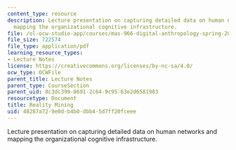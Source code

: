 ```yaml
---
content_type: resource
description: Lecture presentation on capturing detailed data on human networks and
  mapping the organizational cognitive infrastructure.
file: /ol-ocw-studio-app/courses/mas-966-digital-anthropology-spring-2003/48287a729e0db4b0dbb45d7ff20fceee_eagle1.pdf
file_size: 722574
file_type: application/pdf
learning_resource_types:
- Lecture Notes
license: https://creativecommons.org/licenses/by-nc-sa/4.0/
ocw_type: OCWFile
parent_title: Lecture Notes
parent_type: CourseSection
parent_uid: 8c3dc399-0691-2c64-9c95-63e2d6581983
resourcetype: Document
title: Reality Mining
uid: 48287a72-9e0d-b4b0-dbb4-5d7ff20fceee
---
```

Lecture presentation on capturing detailed data on human networks and mapping the organizational cognitive infrastructure.